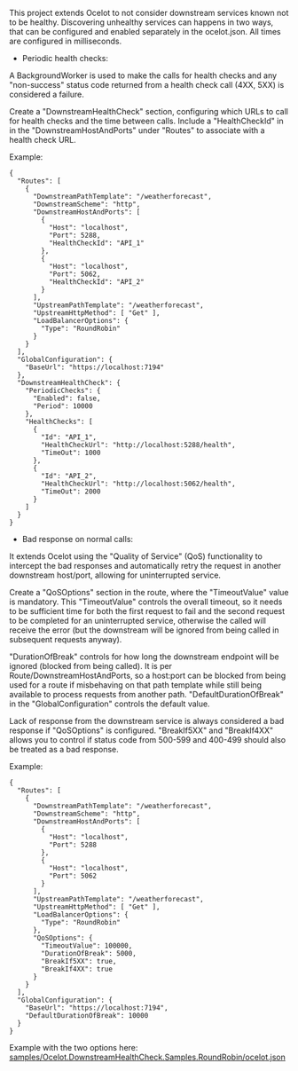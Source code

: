 This project extends Ocelot to not consider downstream services known not to be healthy.
Discovering unhealthy services can happens in two ways, that can be configured and enabled separately in the ocelot.json. All times are configured in milliseconds.

- Periodic health checks:

A BackgroundWorker is used to make the calls for health checks and any "non-success" status code returned from a health check call (4XX, 5XX) is considered a failure.

Create a "DownstreamHealthCheck" section, configuring which URLs to call for health checks and the time between calls. 
Include a "HealthCheckId" in in the "DownstreamHostAndPorts" under "Routes" to associate with a health check URL.

Example:

```
{
  "Routes": [
    {
      "DownstreamPathTemplate": "/weatherforecast",
      "DownstreamScheme": "http",
      "DownstreamHostAndPorts": [
        {
          "Host": "localhost",
          "Port": 5288,
          "HealthCheckId": "API_1"
        },
        {
          "Host": "localhost",
          "Port": 5062,
          "HealthCheckId": "API_2"
        }
      ],
      "UpstreamPathTemplate": "/weatherforecast",
      "UpstreamHttpMethod": [ "Get" ],
      "LoadBalancerOptions": {
        "Type": "RoundRobin"
      }
    }
  ],
  "GlobalConfiguration": {
    "BaseUrl": "https://localhost:7194"
  },
  "DownstreamHealthCheck": {
    "PeriodicChecks": {
      "Enabled": false,
      "Period": 10000
    },
    "HealthChecks": [
      {
        "Id": "API_1",
        "HealthCheckUrl": "http://localhost:5288/health",
        "TimeOut": 1000
      },
      {
        "Id": "API_2",
        "HealthCheckUrl": "http://localhost:5062/health",
        "TimeOut": 2000
      }
    ]
  }
}
```

- Bad response on normal calls:

It extends Ocelot using the "Quality of Service" (QoS) functionality to intercept the bad responses and automatically retry the request in another downstream host/port, allowing for uninterrupted service.

Create a "QoSOptions" section in the route, where the "TimeoutValue" value is mandatory. This "TimeoutValue" controls the overall timeout, so it needs to be sufficient time for both the first request to fail and the second request to be completed for an uninterrupted service, otherwise the called will receive the error (but the downstream will be ignored from being called in subsequent requests anyway).

"DurationOfBreak" controls for how long the downstream endpoint will be ignored (blocked from being called). It is per Route/DownstreamHostAndPorts, so a host:port can be blocked from being used for a route if misbehaving on that path template while still being available to process requests from another path. "DefaultDurationOfBreak" in the "GlobalConfiguration" controls the default value.

Lack of response from the downstream service is always considered a bad response if "QoSOptions" is configured. "BreakIf5XX" and "BreakIf4XX" allows you to control if status code from 500-599 and 400-499 should also be treated as a bad response.
    
Example:

```
{
  "Routes": [
    {
      "DownstreamPathTemplate": "/weatherforecast",
      "DownstreamScheme": "http",
      "DownstreamHostAndPorts": [
        {
          "Host": "localhost",
          "Port": 5288
        },
        {
          "Host": "localhost",
          "Port": 5062
        }
      ],
      "UpstreamPathTemplate": "/weatherforecast",
      "UpstreamHttpMethod": [ "Get" ],
      "LoadBalancerOptions": {
        "Type": "RoundRobin"
      },
      "QoSOptions": {
        "TimeoutValue": 100000,
        "DurationOfBreak": 5000,
        "BreakIf5XX": true,
        "BreakIf4XX": true
      }
    }
  ],
  "GlobalConfiguration": {
    "BaseUrl": "https://localhost:7194",
    "DefaultDurationOfBreak": 10000
  }
}

```

Example with the two options here: [samples/Ocelot.DownstreamHealthCheck.Samples.RoundRobin/ocelot.json](samples/Ocelot.DownstreamHealthCheck.Samples.RoundRobin/ocelot.json)
